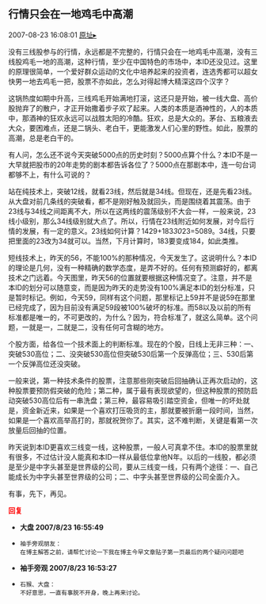 ## 行情只会在一地鸡毛中高潮
2007-08-23 16:08:01
[原址▸](http://www.fxgan.com/chan_time/2007_07_12/666.htm)



 没有三线股参与的行情，永远都是不完整的，行情只会在一地鸡毛中高潮，没有三线股鸡毛一地的高潮，这种行情，至少在中国特色的市场中，本ID还没见过。这里的原理很简单，一个爱好群众运动的文化中培养起来的投资者，连选秀都可以超女快男一地去鸡毛一把，股票不亦如此，怎么对得起博大精深这四个汉字？


 


 这锅热度如期中升高，三线鸡毛开始满地打滚，这还只是开始，被一线大盘、高价股抛弃了的散户，才正开始撒着步子欢了起来。人类的本质是酒神性的，人的本质中，那酒神的狂欢永远可以战胜太阳的冷酷。狂欢，总是大众的。茅台、五粮液去大众，要困难点，还是二锅头、老白干，更能激发人们心里的野性。如此，股票的高潮，总是老白干的。


 


 有人问，怎么还不说今天突破5000点的历史时刻？5000点算个什么？本ID不是一大早就把股市的20年走势的剧本都告诉各位了？5000点在那剧本中，连一句台词都够不上，有什么可说的？


 


 站在纯技术上，突破12线，就看23线，然后就是34线。但现在，还是先看23线。从大盘对前几条线的突破看，都不是刚好触及就回头，而是围绕着其震荡。由于23线与34线之间距离不大，所以在这两线的震荡级别不大会一样，一般来说，23线小级别，那么34线级别就大点了。所以，行情在23线附近如何发展，对今后行情的发展，有一定的意义。23线如何计算？1429+183*30*23=5089。34线，只要把里面的23改为34就可以。当然，下月计算时，183要变成184，如此类推。


 


 短线技术上，昨天的56，不能100%的那种情况，今天发生了。这说明什么？本ID的理论是几何，没有一种精确的数学态度，是弄不好的。任何有预测癖好的，都离技术之门远着。今天图里，昨天56的位置就要根据这种情况变了。注意，并不是本ID的划分可以随意变，而是因为昨天的走势没有100%满足本ID的划分标准，只是暂时标记。例如，今天59，同样有这个问题，那里标记上59并不是说59在那里已经完成了，因为目前没有满足59段被100%破坏的标准。而58以及以前的所有标准都是唯一的，不可更改的，为什么？因为，符合标准了，就这么简单。这个问题，一就是一，二就是二，没有任何可含糊的地方。


 


 个股方面，给各位一个技术面上的判断标准。现在的个股，日线上无非三种：一、突破530高位；二、没突破530高位但突破530后第一个反弹高位；三、530后第一个反弹高位还没突破。


 


 一般来说，第一种技术条件的股票，注意那些刚突破后回抽确认正再次启动的，这种股票要预防假突破的危险；第二种，属于最有表现欲望的，但这种股票的预防启动突破530高位后有一串洗盘；第三种，最容易吸引踏空资金，但唯一的坏处就是，资金新近来，如果是一个喜欢打压吸货的主，那就要被折磨一段时间，当然，如果是一个喜欢高举高打的，那就祝贺你了。其实，这不难判断，关键是看第一次放量后回抽的位置。


 


 昨天说到本ID更喜欢三线变一线，这种股票，一般人可真拿不住。本ID的股票里就有很多，不过估计没人能真和本ID一样从最低位拿他N年。以后的一线股，都必须是至少是中字头甚至是世界级的公司，要从三线变一线，只有两个途径：一、自己能成长为中字头甚至世界级的公司；二、中字头甚至世界级的公司全面介入。


 


 有事，先下，再见。


 


 


 


 


 





<font color='red'>**回复**</font>


- **大盘 2007/8/23 16:55:49**
- ```
  袖手旁观朋友：
  在博主解答之前，请帮忙讨论一下我在博主今早文章贴子第一页最后的两个疑问问题吧
  ```
- **袖手旁观 2007/8/23 16:53:27**
- ```
  石猴、大盘：
  不好意思，一直有事脱不开身，晚上再来讨论。
  ```
